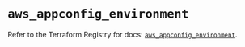 # `aws_appconfig_environment`

Refer to the Terraform Registry for docs: [`aws_appconfig_environment`](https://registry.terraform.io/providers/hashicorp/aws/5.51.0/docs/resources/appconfig_environment).
